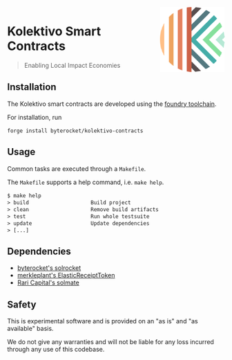 <img align="right" width="150" height="150" top="100" src="./assets/kolektivo.png">

# Kolektivo Smart Contracts

> Enabling Local Impact Economies

## Installation

The Kolektivo smart contracts are developed using the [foundry toolchain](https://getfoundry.sh).

For installation, run
```
forge install byterocket/kolektivo-contracts
```

## Usage

Common tasks are executed through a `Makefile`.

The `Makefile` supports a help command, i.e. `make help`.

```
$ make help
> build                    Build project
> clean                    Remove build artifacts
> test                     Run whole testsuite
> update                   Update dependencies
> [...]
```

## Dependencies

- [byterocket's solrocket](https://github.com/byterocket/solrocket)
- [merkleplant's ElasticReceiptToken](https://github.com/pmerkleplant/elastic-receipt-token)
- [Rari Capital's solmate](https://github.com/rari-capital/solmate)

## Safety

This is experimental software and is provided on an "as is" and
"as available" basis.

We do not give any warranties and will not be liable for any loss incurred
through any use of this codebase.
